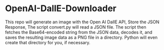 # OpenAI-DallE-Downloader
This repo will generate an image with the Open AI DallE API, Store the JSON Response, The script convert.py will read a JSON file. The script then fetches the Base64-encoded string from the JSON data, decodes it, and saves the resulting image data as a PNG file in a directory. Python will even create that directory for you, if necessary.
